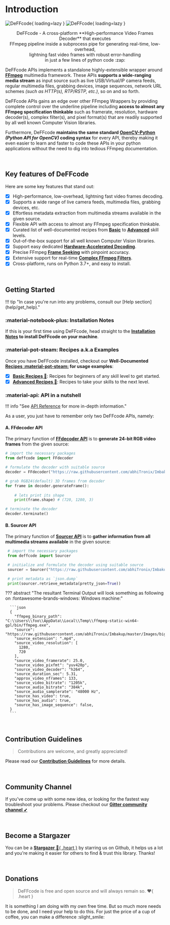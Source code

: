 <!--
===============================================
DeFFcode library source-code is deployed under the Apache 2.0 License:

Copyright (c) 2021 Abhishek Thakur(@abhiTronix) <abhi.una12@gmail.com>

Licensed under the Apache License, Version 2.0 (the "License");
you may not use this file except in compliance with the License.
You may obtain a copy of the License at

   http://www.apache.org/licenses/LICENSE-2.0

Unless required by applicable law or agreed to in writing, software
distributed under the License is distributed on an "AS IS" BASIS,
WITHOUT WARRANTIES OR CONDITIONS OF ANY KIND, either express or implied.
See the License for the specific language governing permissions and
limitations under the License.
===============================================
-->

# Introduction

![DeFFcode](assets/images/deffcode.png#only-light){ loading=lazy }
![DeFFcode](assets/images/deffcode-dark.png#only-dark){ loading=lazy }

<center>DeFFcode - A cross-platform **High-performance Video Frames Decoder** that executes <br>FFmpeg pipeline inside a subprocess pipe for generating real-time, low-overhead, <br>lightning fast video frames with robust error-handling <br>in just a few lines of python code :zap:</center>

<div class="spacer"></div>

DeFFcode APIs implements a standalone highly-extensible wrapper around [**FFmpeg**][ffmpeg] multimedia framework. These APIs **supports a wide-ranging media stream** as input source such as live USB/Virtual/IP camera feeds, regular multimedia files, grabbing devices, image sequences, network URL schemes _(such as HTTP(s), RTP/RSTP, etc.)_, so on and so forth. 

DeFFcode APIs gains an edge over other FFmpeg Wrappers by providing complete control over the underline pipeline including **access to almost any FFmpeg specification thinkable** such as framerate, resolution, hardware decoder(s), complex filter(s), and pixel format(s) that are readily supported by all well known Computer Vision libraries.

Furthermore, DeFFcode **maintains the same standard [OpenCV-Python](https://docs.opencv.org/4.x/d6/d00/tutorial_py_root.html) _(Python API for OpenCV)_ coding syntax** for every API, thereby making it even easier to learn and faster to code these APIs in your python applications without the need to dig into tedious FFmpeg documentation. 

&thinsp;

## Key features of DeFFcode

Here are some key features that stand out:

- [x] High-performance, low-overhead, lightning fast video frames decoding.
- [x] Supports a wide range of live camera feeds, multimedia files, grabbing devices, etc.
- [x] Effortless metadata extraction from multimedia streams available in the given source.
- [x] Flexible API with access to almost any FFmpeg specification thinkable.
- [x] Curated list of well-documented recipes from [**Basic**](recipes/basic) to [**Advanced**](recipes/advanced) skill levels.
- [x] Out-of-the-box support for all well known Computer Vision libraries.
- [x] Support easy dedicated [**Hardware-Accelerated Decoding**](recipes/advanced/#gpu-enabled-hardware-accelerated-decoding).
- [x] Precise FFmpeg [**Frame Seeking**](recipes/basic/#saving-keyframes-as-image) with pinpoint accuracy.
- [x] Extensive support for real-time [**Complex FFmpeg Filters**](recipes/advanced/#generating-video-with-complex-filter-applied).
- [x] Cross-platform, runs on Python 3.7+, and easy to install. 

<!--
- [x] Lossless Transcoding support with [WriteGear](https://abhitronix.github.io/deffcode/latest/gears/writegear/introduction/). #TODO
-->


&nbsp;


## Getting Started

<div class="spacer"></div>
!!! tip "In case you're run into any problems, consult our [Help section](help/get_help)."

### :material-notebook-plus: Installation Notes

If this is your first time using DeFFcode, head straight to the **[Installation Notes](installation/#installation-notes) to install DeFFcode on your machine**.

<div class="spacer"></div>

### :material-pot-steam: Recipes a.k.a Examples


Once you have DeFFcode installed, checkout our **Well-Documented [Recipes :material-pot-steam:](recipes/basic) for usage examples**:

- [x] [**Basic Recipes :cake:**](recipes/basic): Recipes for beginners of any skill level to get started.
- [x] [**Advanced Recipes :croissant:**](recipes/advanced): Recipes to take your skills to the next level.

<div class="spacer"></div>

### :material-api: API in a nutshell

!!! info "See [API Reference](reference/ffdecoder/#ffdecoder-api) for more in-depth information."

As a user, you just have to remember only two DeFFcode APIs, namely:

#### A. FFdecoder API 

The primary function of [**FFdecoder API**](reference/ffdecoder/#ffdecoder-api) is to **generate 24-bit RGB video frames** from the given source:

```py
# import the necessary packages
from deffcode import FFdecoder

# formulate the decoder with suitable source
decoder = FFdecoder("https://raw.githubusercontent.com/abhiTronix/Imbakup/master/Images/big_buck_bunny_720p_1mb.mp4").formulate()

# grab RGB24(default) 3D frames from decoder
for frame in decoder.generateFrame():
    
    # lets print its shape
    print(frame.shape) # (720, 1280, 3)

# terminate the decoder
decoder.terminate()
```

#### B. Sourcer API 

The primary function of [**Sourcer API**](reference/sourcer/#sourcer-api) is to **gather information from all multimedia streams available** in the given source:

```python
 # import the necessary packages
 from deffcode import Sourcer

 # initialize and formulate the decoder using suitable source
 sourcer = Sourcer("https://raw.githubusercontent.com/abhiTronix/Imbakup/master/Images/big_buck_bunny_720p_1mb.mp4").probe_stream()

 # print metadata as `json.dump`
 print(sourcer.retrieve_metadata(pretty_json=True))

```

??? abstract "The resultant Terminal Output will look something as following on :fontawesome-brands-windows: Windows machine:"
     
      ```json
      {
        "ffmpeg_binary_path": "C:\\Users\\foo\\AppData\\Local\\Temp\\ffmpeg-static-win64-gpl/bin/ffmpeg.exe",
        "source": "https://raw.githubusercontent.com/abhiTronix/Imbakup/master/Images/big_buck_bunny_720p_1mb.mp4",
        "source_extension": ".mp4",
        "source_video_resolution": [
          1280,
          720
        ],
        "source_video_framerate": 25.0,
        "source_video_pixfmt": "yuv420p",
        "source_video_decoder": "h264",
        "source_duration_sec": 5.31,
        "approx_video_nframes": 133,
        "source_video_bitrate": "1205k",
        "source_audio_bitrate": "384k",
        "source_audio_samplerate": "48000 Hz",
        "source_has_video": true,
        "source_has_audio": true,
        "source_has_image_sequence": false,
      }
      ```


&nbsp;

## Contribution Guidelines

> Contributions are welcome, and greatly appreciated!  

Please read our [**Contribution Guidelines**](contribution/) for more details.

&nbsp;

## Community Channel

If you've come up with some new idea, or looking for the fastest way troubleshoot your problems. Please checkout our [**Gitter community channel ➶**][gitter]

&nbsp;

## Become a Stargazer

You can be a  [**Stargazer** :star2:{ .heart }][stargazer]  by starring us on Github, it helps us a lot and you're making it easier for others to find & trust this library. Thanks!

&nbsp;

## Donations

> DeFFcode is free and open source and will always remain so. :heart:{ .heart }

It is something I am doing with my own free time. But so much more needs to be done, and I need your help to do this. For just the price of a cup of coffee, you can make a difference :slight_smile:

<script type='text/javascript' src='https://ko-fi.com/widgets/widget_2.js'></script><script type='text/javascript'>kofiwidget2.init('Support Me on Ko-fi', '#eba100', 'W7W8WTYO');kofiwidget2.draw();</script> 

&nbsp;

<!--
External URLs
-->

[gitter]: https://gitter.im/deffcode-python/community
[stargazer]: https://github.com/abhiTronix/deffcode/stargazers
[ffmpeg]:https://www.ffmpeg.org/
